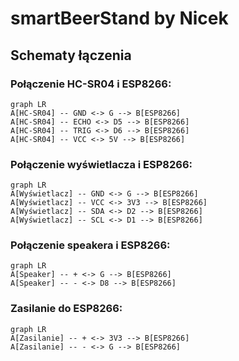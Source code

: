 # smartBeerStand by Nicek

## Schematy łączenia
### Połączenie HC-SR04 i ESP8266:
```mermaid
graph LR
A[HC-SR04] -- GND <-> G --> B[ESP8266]
A[HC-SR04] -- ECHO <-> D5 --> B[ESP8266]
A[HC-SR04] -- TRIG <-> D6 --> B[ESP8266]
A[HC-SR04] -- VCC <-> 5V --> B[ESP8266]
```

### Połączenie wyświetlacza i ESP8266:
```mermaid
graph LR
A[Wyświetlacz] -- GND <-> G --> B[ESP8266]
A[Wyświetlacz] -- VCC <-> 3V3 --> B[ESP8266]
A[Wyświetlacz] -- SDA <-> D2 --> B[ESP8266]
A[Wyświetlacz] -- SCL <-> D1 --> B[ESP8266]
```

### Połączenie speakera i ESP8266:
```mermaid
graph LR
A[Speaker] -- + <-> G --> B[ESP8266]
A[Speaker] -- - <-> D8 --> B[ESP8266]
```

### Zasilanie do ESP8266:
```mermaid
graph LR
A[Zasilanie] -- + <-> 3V3 --> B[ESP8266]
A[Zasilanie] -- - <-> G --> B[ESP8266]
```
